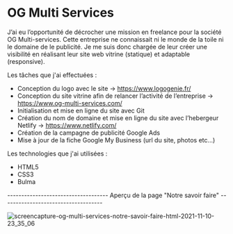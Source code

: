 # OG Multi Services

J’ai eu l’opportunité de décrocher une mission en freelance pour la société OG Multi-services. Cette entreprise ne connaissait ni le monde de la toile ni le domaine de le publicité. Je me suis donc chargée de leur créer une visibilité en réalisant leur site web vitrine (statique) et adaptable (responsive).

Les tâches que j'ai effectuées :

- Conception du logo avec le site → https://www.logogenie.fr/
- Conception du site vitrine afin de relancer l’activité de l’entreprise → https://www.og-multi-services.com/
- Initialisation et mise en ligne du site avec Git
- Création du nom de domaine et mise en ligne du site avec l’hebergeur Netlify → https://www.netlify.com/
- Création de la campagne de publicité Google Ads
- Mise à jour de la fiche Google My Business (url du site, photos etc...)

Les technologies que j'ai utilisées :

- HTML5
- CSS3
- Bulma


------------------------------------ Aperçu de la page "Notre savoir faire" ------------------------------------

![screencapture-og-multi-services-notre-savoir-faire-html-2021-11-10-23_35_06](https://user-images.githubusercontent.com/58372973/141208234-3edccbd2-7cc7-4335-9657-e6ce63cfcff1.png)

